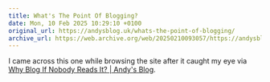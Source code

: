 ```yaml
---
title: What's The Point Of Blogging?
date: Mon, 10 Feb 2025 10:29:10 +0100
original_url: https://andysblog.uk/whats-the-point-of-blogging/
archive_url: https://web.archive.org/web/20250210093057/https://andysblog.uk/whats-the-point-of-blogging/
---
```

I came across this one while browsing the site after it caught my eye via [Why Blog If Nobody Reads It? | Andy's Blog](https://andysblog.uk/why-blog-if-nobody-reads-it/).
